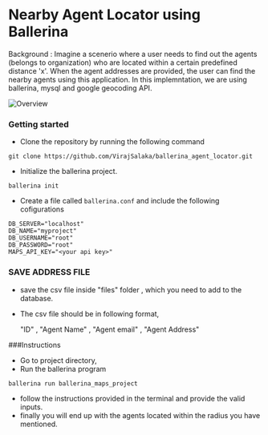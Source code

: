 # Nearby Agent Locator using Ballerina
Background :
    Imagine a scenerio where a user needs to find out the agents (belongs to organization)
    who are located within a certain predefined distance 'x'. When the agent addresses are
    provided, the user can find the nearby agents using this application. In this implemntation,
    we are using ballerina, mysql  and google geocoding API.

![Overview](https://drive.google.com/open?id=1qE_YpwcjGZlBLEmL5PArYIpWH9OrS3GT)

### Getting started

* Clone the repository by running the following command
```shell
git clone https://github.com/VirajSalaka/ballerina_agent_locator.git
```

* Initialize the ballerina project.
```shell
ballerina init
```
* Create a file called `ballerina.conf` and include the following cofigurations
```shell
DB_SERVER="localhost"
DB_NAME="myproject"
DB_USERNAME="root"
DB_PASSWORD="root"
MAPS_API_KEY="<your api key>"
```
 
### SAVE ADDRESS FILE
* save the csv file inside "files" folder , which you need to add to the database.
* The csv file should be in following format,

    "ID" , "Agent Name" , "Agent email" , "Agent Address" 
    

###Instructions
* Go to project directory,
* Run the ballerina program
```shell
ballerina run ballerina_maps_project
```
* follow the instructions provided in the terminal and provide the valid inputs.
* finally you will end up with the agents located within the radius you have mentioned.
    
    
